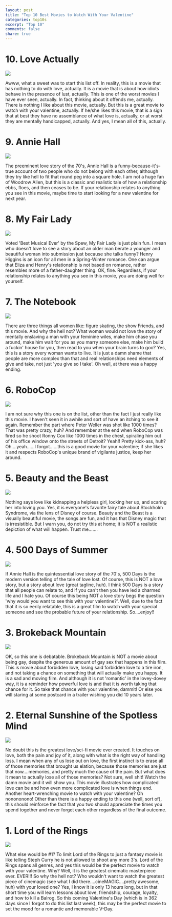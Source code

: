 ```yaml
---
layout: post
title: "Top 10 Best Movies to Watch With Your Valentine"
categories: top10s
excerpt: "Top 10"
comments: false
share: true
---
```




# 10. Love Actually

![](https://images-na.ssl-images-amazon.com/images/M/MV5BMTY4NjQ5NDc0Nl5BMl5BanBnXkFtZTYwNjk5NDM3._V1_UY1200_CR90,0,630,1200_AL_.jpg)


 Awww, what a sweet was to start this list off. In reality, this is a movie that has nothing to do with love, actually. It is a movie that is about how idiots behave in the presence of lust, actually. This is one of the worst movies I have ever seen, actually. In fact, thinking about it offends me, actually. There is nothing I like about this movie, actually. But this is a great movie to watch with your valentine, actually. If he/she likes this movie, that is a sign that at best they have no assemblance of what love is, actually, or at worst they are mentally handicapped, actually. And yes, I mean all of this, actually.
 
 
 
 
# 9. Annie Hall

![](http://static.rogerebert.com/uploads/movie/movie_poster/annie-hall-1977/large_bK9bLXwxWuXX5mbq75PZqjvAtfG.jpg)



The preeminent love story of the 70's, Annie Hall is a funny-because-it's-true account of two people who do not belong with each other, although they try like hell to fit that round peg into a square hole. I am not a huge fan of Woodrow Allen, but this is a classic and realistic tale of how a relationship ebbs, floes, and then ceases to be. If your relationship relates to anything you see in this movie, maybe time to start looking for a new valentine for next year.




# 8. My Fair Lady


![](https://watchinsomemovies.files.wordpress.com/2010/11/37-my-fair-lady1.jpg)

Voted 'Best Musical Ever' by the Spew, My Fair Lady is just plain fun. I mean who doesn't love to see a story about an older man berate a younger and beautiful woman into submission just because she talks funny? Henry Higgins is an icon for all men in a Spring-Winter romance. One can argue that Eliza and Henry's relationship is not based on romance, rather resembles more of a father-daughter thing. OK, fine. Regardless, if your relationship relates to anything you see in this movie, you are doing well for yourself.



# 7. The Notebook

![](http://nicholassparks.com/wp-content/uploads/2013/07/200406-the-notebook.jpeg)


There are three things all women like: figure skating, the show Friends, and this movie. And why the hell not? What woman would not love the story of mentally enslaving a man with your feminine wiles, make him chase you around, make him wait for you as you marry someone else, make him build a fuckin' house for you, then read to you when your brain turns to goo? Yes, this is a story every woman wants to live. It is just a damn shame that people are more complex than that and real relationships need elements of give and take, not just 'you give so I take'. Oh well, at there was a happy ending.




# 6.  RoboCop

![](http://www.impawards.com/1987/posters/robocop.jpg)


I am not sure why this one is on the list, other than the fact I just really like this movie. I haven't seen it in awhile and sort of have an itching to see it again. Remember the part where Peter Weller was shot like 1000 times? That was pretty crazy, huh? And remember at the end when RoboCop was fired so he shoot Ronny Cox like 1000 times in the chest, spiraling him out of his office window onto the streets of Detroit? Yeah!! Pretty kick-ass, huh? Oh....yeah......I forgot......this is a good movie for your valentine; if she likes it and respects RoboCop's unique brand of vigilante justice, keep her around. 


# 5. Beauty and the Beast


![](http://static.tvtropes.org/pmwiki/pub/images/beauty_beast_poster.jpg)

Nothing says love like kidnapping a helpless girl, locking her up, and scaring her into loving you. Yes, it is everyone's favorite fairy tale about Stockholm Syndrome, via the lens of Disney of course. Beauty and the Beast is a visually beautiful movie, the songs are fun, and it has that Disney magic that is irresistible. But I warn you, do not try this at home; it is NOT a realistic depiction of what will happen. Trust me.......




# 4. 500 Days of Summer

![](http://reface.me/wp-content/uploads/500-days-of-summer-poster.jpg)


If Annie Hall is the quintessential love story of the 70's, 500 Days is the modern version telling of the tale of love lost. Of course, this is NOT a love story, but a story about love (great tagline, huh). I think 500 Days is a story that all people can relate to, and if you can't then you have led a charmed life and I hate you. Of course this being NOT a love story begs the question 'why would you want to see this with your valentine?'. Well, due to the fact that it is so eerily relatable, this is a great film to watch with your special someone and see the probable future of your relationship. So....enjoy!!




# 3. Brokeback Mountain

![](http://www.cineart.be/Documents/Document/Large/578-b.jpg)


OK, so this one is debatable. Brokeback Mountain is NOT a movie about being gay, despite the generous amount of gay sex that happens in this film. This is movie about forbidden love, losing said forbidden love to a tire iron, and not taking a chance on something that will actually make you happy. It is a sad and moving film. And although it is not 'romantic' in the lovey-dovey way, it is a reminder how powerful love is and that it is worth taking that chance for it. So take that chance with your valentine, dammit! Or else you will staring at some postcard in a trailer wishing you did 10 years later. 


# 2. Eternal Sunshine of the Spotless Mind

![](http://horrornews.net/wp-content/uploads/2015/05/Eternal-Sunshine-poster.jpg)



No doubt this is the greatest love/sci-fi movie ever created. It touches on love, both the pain and joy of it, along with what is the right way of handling loss. I mean when any of us lose out on love, the first instinct is to erase all of those memories that brought us elation, because those memories are just that now....memories, and pretty much the cause of the pain. But what does it mean to actually lose all of those memories? Not sure, well shit! Watch the damn movie and it will show you. This movie illustrates how complicated love can be and how even more complicated love is when things end. Another heart-wrenching movie to watch with your valentine? Oh nonononono! Other than there is a happy ending to this one (well, sort of), this should reinforce the fact that you two should appreciate the times you spend together and never forget each other regardless of the final outcome. 




# 1. Lord of the Rings


![](https://www.cinematerial.com/media/posters/md/ro/ro4llyua.jpg?v=1456733308)


What else would be #1? To limit Lord of the Rings to just a fantasy movie is like telling Steph Curry he is not allowed to shoot any more 3's. Lord of the Rings spans all genres, and yes this would be the perfect movie to watch with your valentine. Why? Well, it is the greatest cinematic masterpiece ever. EVER!!! So why the hell not? Who wouldn't want to watch the greatest piece of cinemagic (see what I did there....cineMAGIC....pretty awesome, huh) with your loved one? Yes, I know it is only 13 hours long, but in that short time you will learn lessons about love, friendship, courage, loyalty, and how to kill a Balrog. So this coming Valentine's Day (which is in 362 days since I forgot to do this list last week), this may be the perfect movie to set the mood for a romantic and memorable V-Day. 




